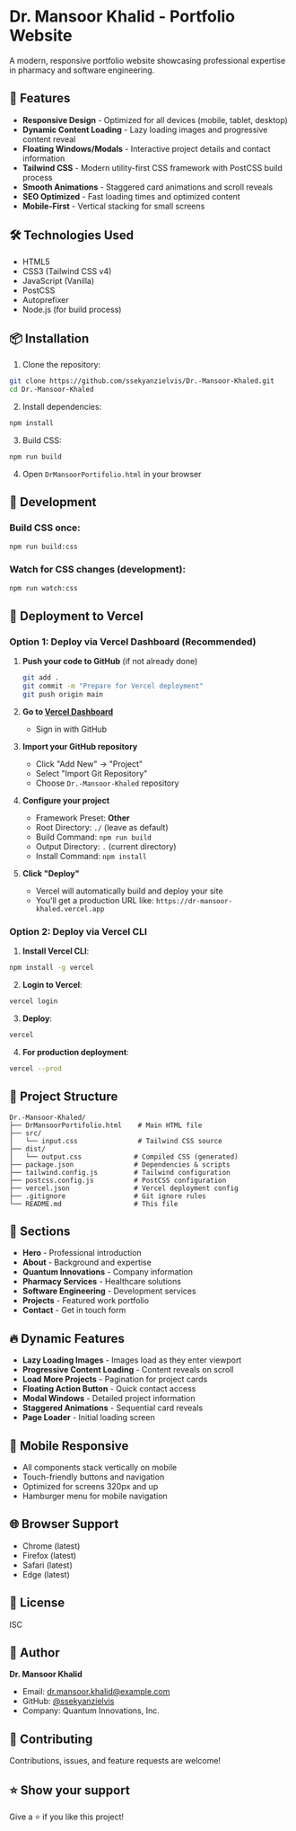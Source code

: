 # Dr. Mansoor Khalid - Portfolio Website

A modern, responsive portfolio website showcasing professional expertise in pharmacy and software engineering.

## 🌟 Features

- **Responsive Design** - Optimized for all devices (mobile, tablet, desktop)
- **Dynamic Content Loading** - Lazy loading images and progressive content reveal
- **Floating Windows/Modals** - Interactive project details and contact information
- **Tailwind CSS** - Modern utility-first CSS framework with PostCSS build process
- **Smooth Animations** - Staggered card animations and scroll reveals
- **SEO Optimized** - Fast loading times and optimized content
- **Mobile-First** - Vertical stacking for small screens

## 🛠️ Technologies Used

- HTML5
- CSS3 (Tailwind CSS v4)
- JavaScript (Vanilla)
- PostCSS
- Autoprefixer
- Node.js (for build process)

## 📦 Installation

1. Clone the repository:
```bash
git clone https://github.com/ssekyanzielvis/Dr.-Mansoor-Khaled.git
cd Dr.-Mansoor-Khaled
```

2. Install dependencies:
```bash
npm install
```

3. Build CSS:
```bash
npm run build
```

4. Open `DrMansoorPortifolio.html` in your browser

## 🔧 Development

### Build CSS once:
```bash
npm run build:css
```

### Watch for CSS changes (development):
```bash
npm run watch:css
```

## 🚀 Deployment to Vercel

### Option 1: Deploy via Vercel Dashboard (Recommended)

1. **Push your code to GitHub** (if not already done)
   ```bash
   git add .
   git commit -m "Prepare for Vercel deployment"
   git push origin main
   ```

2. **Go to [Vercel Dashboard](https://vercel.com/dashboard)**
   - Sign in with GitHub

3. **Import your GitHub repository**
   - Click "Add New" → "Project"
   - Select "Import Git Repository"
   - Choose `Dr.-Mansoor-Khaled` repository

4. **Configure your project**
   - Framework Preset: **Other**
   - Root Directory: `./` (leave as default)
   - Build Command: `npm run build`
   - Output Directory: `.` (current directory)
   - Install Command: `npm install`

5. **Click "Deploy"**
   - Vercel will automatically build and deploy your site
   - You'll get a production URL like: `https://dr-mansoor-khaled.vercel.app`

### Option 2: Deploy via Vercel CLI

1. **Install Vercel CLI**:
```bash
npm install -g vercel
```

2. **Login to Vercel**:
```bash
vercel login
```

3. **Deploy**:
```bash
vercel
```

4. **For production deployment**:
```bash
vercel --prod
```

## 📁 Project Structure

```
Dr.-Mansoor-Khaled/
├── DrMansoorPortifolio.html    # Main HTML file
├── src/
│   └── input.css               # Tailwind CSS source
├── dist/
│   └── output.css             # Compiled CSS (generated)
├── package.json               # Dependencies & scripts
├── tailwind.config.js         # Tailwind configuration
├── postcss.config.js          # PostCSS configuration
├── vercel.json                # Vercel deployment config
├── .gitignore                 # Git ignore rules
└── README.md                  # This file
```

## 🎨 Sections

- **Hero** - Professional introduction
- **About** - Background and expertise
- **Quantum Innovations** - Company information
- **Pharmacy Services** - Healthcare solutions
- **Software Engineering** - Development services
- **Projects** - Featured work portfolio
- **Contact** - Get in touch form

## 🔥 Dynamic Features

- **Lazy Loading Images** - Images load as they enter viewport
- **Progressive Content Loading** - Content reveals on scroll
- **Load More Projects** - Pagination for project cards
- **Floating Action Button** - Quick contact access
- **Modal Windows** - Detailed project information
- **Staggered Animations** - Sequential card reveals
- **Page Loader** - Initial loading screen

## 📱 Mobile Responsive

- All components stack vertically on mobile
- Touch-friendly buttons and navigation
- Optimized for screens 320px and up
- Hamburger menu for mobile navigation

## 🌐 Browser Support

- Chrome (latest)
- Firefox (latest)
- Safari (latest)
- Edge (latest)

## 📝 License

ISC

## 👤 Author

**Dr. Mansoor Khalid**
- Email: dr.mansoor.khalid@example.com
- GitHub: [@ssekyanzielvis](https://github.com/ssekyanzielvis)
- Company: Quantum Innovations, Inc.

## 🤝 Contributing

Contributions, issues, and feature requests are welcome!

## ⭐ Show your support

Give a ⭐️ if you like this project!
